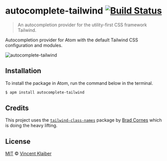 # autocomplete-tailwind [![Build Status](https://badgen.net/travis/vinkla/autocomplete-tailwind/master)](https://travis-ci.com/vinkla/autocomplete-tailwind)

> An autocompletion provider for the utility-first CSS framework Tailwind.

Autocompletion provider for Atom with the default Tailwind CSS configuration and modules.

![autocomplete-tailwind](https://user-images.githubusercontent.com/499192/51086687-f01d1500-1749-11e9-88ff-be1b978bc62b.png)

## Installation

To install the package in Atom, run the command below in the terminal.

```sh
$ apm install autocomplete-tailwind
```

## Credits

This project uses the [`tailwind-class-names`](https://unpkg.com/tailwind-class-names@0.6.0/dist/index.js) package by [Brad Cornes](https://github.com/bradlc) which is doing the heavy lifting.

## License

[MIT](LICENSE) © [Vincent Klaiber](https://vinkla.com)
